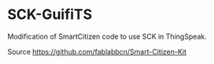 SCK-GuifiTS
===========
Modification of SmartCitizen code to use SCK in ThingSpeak.

Source https://github.com/fablabbcn/Smart-Citizen-Kit
